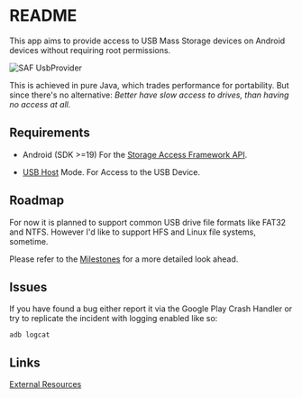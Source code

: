 # README

This app aims to provide access to USB Mass Storage devices on Android devices without requiring root permissions.

![SAF UsbProvider](https://cloud.githubusercontent.com/assets/1467318/5219580/0696d7ac-765a-11e4-9cfe-a53727d4323e.png)

This is achieved in pure Java, which trades performance for portability. But since there's no alternative: *Better have slow access to drives, than having no access at all.*

## Requirements

- Android (SDK >=19)
  For the [Storage Access Framework API](https://developer.android.com/guide/topics/providers/document-provider.html).

- [USB Host](https://developer.android.com/guide/topics/connectivity/usb/host.html) Mode.
  For Access to the USB Device.

## Roadmap

For now it is planned to support common USB drive file formats like FAT32 and NTFS. However I'd like to support HFS and Linux file systems, sometime.

Please refer to the [Milestones](https://github.com/alphaDev-net/drive-mount/milestones) for a more detailed look ahead.

## Issues

If you have found a bug either report it via the Google Play Crash Handler or try to replicate the incident with logging enabled like so:

```
adb logcat
```

## Links

[External Resources](https://github.com/alphaDev-net/drive-mount/wiki/External-Resources)
